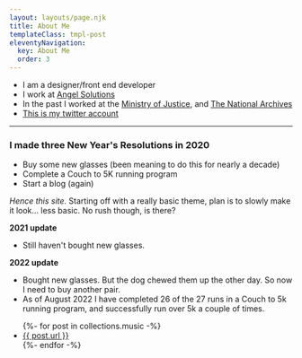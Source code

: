```yaml
---
layout: layouts/page.njk
title: About Me
templateClass: tmpl-post
eleventyNavigation:
  key: About Me
  order: 3
---
```


* I am a designer/front end developer
* I work at [Angel Solutions](http://www.angelsolutions.co.uk)
* In the past I worked at the [Ministry of Justice](https://mojdigital.blog.gov.uk/), and [The National Archives](https://nationalarchives.gov.uk)
* [This is my twitter account](https://twitter.com/hiccup)
- - - 

### I made three New Year's Resolutions in 2020

* Buy some new glasses (been meaning to do this for nearly a decade)
* Complete a Couch to 5K running program
* Start a blog (again)

*Hence this site.* Starting off with a really basic theme, plan is to slowly make it look... less basic. No rush though, is there?

**2021 update**
* <span class="text_small">Still haven't bought new glasses.</span>

**2022 update**
* <span class="text_small">Bought new glasses. But the dog chewed them up the other day. So now I need to buy another pair.</span>
* <span class="text_small">As of August 2022 I have completed 26 of the 27 runs in a Couch to 5k running program, and successfully run over 5k a couple of times.</span>

<ul>
{%- for post in collections.music -%}
  <li><a href="{{ post.url }}">{{ post.url }}</a></li>
{%- endfor -%}
</ul>
